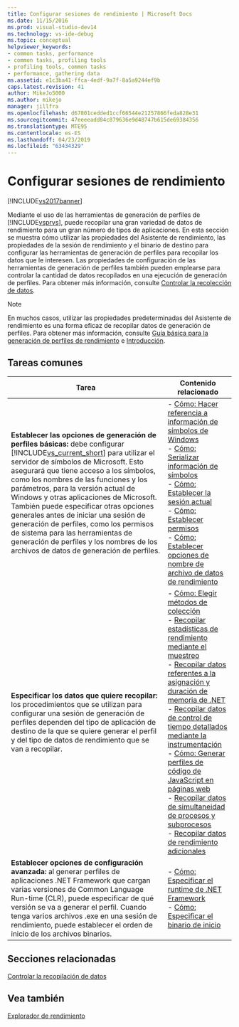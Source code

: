 ```yaml
---
title: Configurar sesiones de rendimiento | Microsoft Docs
ms.date: 11/15/2016
ms.prod: visual-studio-dev14
ms.technology: vs-ide-debug
ms.topic: conceptual
helpviewer_keywords:
- common tasks, performance
- common tasks, profiling tools
- profiling tools, common tasks
- performance, gathering data
ms.assetid: e1c3ba41-ffca-4edf-9a7f-8a5a9244ef9b
caps.latest.revision: 41
author: MikeJo5000
ms.author: mikejo
manager: jillfra
ms.openlocfilehash: d67801cedded1ccf66544e21257866feda828e31
ms.sourcegitcommit: 47eeeeadd84c879636e9d48747b615de69384356
ms.translationtype: MTE95
ms.contentlocale: es-ES
ms.lasthandoff: 04/23/2019
ms.locfileid: "63434329"
---
```

# <a name="configuring-performance-sessions"></a>Configurar sesiones de rendimiento
[!INCLUDE[vs2017banner](../includes/vs2017banner.md)]

Mediante el uso de las herramientas de generación de perfiles de [!INCLUDE[vsprvs](../includes/vsprvs-md.md)], puede recopilar una gran variedad de datos de rendimiento para un gran número de tipos de aplicaciones. En esta sección se muestra cómo utilizar las propiedades del Asistente de rendimiento, las propiedades de la sesión de rendimiento y el binario de destino para configurar las herramientas de generación de perfiles para recopilar los datos que le interesen. Las propiedades de configuración de las herramientas de generación de perfiles también pueden emplearse para controlar la cantidad de datos recopilados en una ejecución de generación de perfiles. Para obtener más información, consulte [Controlar la recolección de datos](../profiling/controlling-data-collection.md).  
  
> [!NOTE]
> En muchos casos, utilizar las propiedades predeterminadas del Asistente de rendimiento es una forma eficaz de recopilar datos de generación de perfiles. Para obtener más información, consulte [Guía básica para la generación de perfiles de rendimiento](../profiling/beginners-guide-to-performance-profiling.md) e [Introducción](../profiling/getting-started-with-performance-tools.md).  
  
## <a name="common-tasks"></a>Tareas comunes  
  
|Tarea|Contenido relacionado|  
|----------|---------------------|  
|**Establecer las opciones de generación de perfiles básicas:** debe configurar [!INCLUDE[vs_current_short](../includes/vs-current-short-md.md)] para utilizar el servidor de símbolos de Microsoft. Esto asegurará que tiene acceso a los símbolos, como los nombres de las funciones y los parámetros, para la versión actual de Windows y otras aplicaciones de Microsoft. También puede especificar otras opciones generales antes de iniciar una sesión de generación de perfiles, como los permisos de sistema para las herramientas de generación de perfiles y los nombres de los archivos de datos de generación de perfiles.|-   [Cómo: Hacer referencia a información de símbolos de Windows](../profiling/how-to-reference-windows-symbol-information.md)<br />-   [Cómo: Serializar información de símbolos](../profiling/how-to-serialize-symbol-information.md)<br />-   [Cómo: Establecer la sesión actual](../profiling/how-to-set-the-current-session.md)<br />-   [Cómo: Establecer permisos](../profiling/how-to-set-permissions.md)<br />-   [Cómo: Establecer opciones de nombre de archivo de datos de rendimiento](../profiling/how-to-set-performance-data-file-name-options.md)|  
|**Especificar los datos que quiere recopilar:** los procedimientos que se utilizan para configurar una sesión de generación de perfiles dependen del tipo de aplicación de destino de la que se quiere generar el perfil y del tipo de datos de rendimiento que se van a recopilar.|-   [Cómo: Elegir métodos de colección](../profiling/how-to-choose-collection-methods.md)<br />-   [Recopilar estadísticas de rendimiento mediante el muestreo](../profiling/collecting-performance-statistics-by-using-sampling.md)<br />-   [Recopilar datos referentes a la asignación y duración de memoria de .NET](../profiling/collecting-dotnet-memory-allocation-and-lifetime-data.md)<br />-   [Recopilar datos de control de tiempo detallados mediante la instrumentación](../profiling/collecting-detailed-timing-data-by-using-instrumentation.md)<br />-   [Cómo: Generar perfiles de código de JavaScript en páginas web](../profiling/how-to-profile-javascript-code-in-web-pages.md)<br />-   [Recopilar datos de simultaneidad de procesos y subprocesos](../profiling/collecting-thread-and-process-concurrency-data.md)<br />-   [Recopilar datos de rendimiento adicionales](../profiling/collecting-additional-performance-data.md)|  
|**Establecer opciones de configuración avanzada:** al generar perfiles de aplicaciones .NET Framework que cargan varias versiones de Common Language Run-time (CLR), puede especificar de qué versión se va a generar el perfil. Cuando tenga varios archivos .exe en una sesión de rendimiento, puede establecer el orden de inicio de los archivos binarios.|-   [Cómo: Especificar el runtime de .NET Framework](../profiling/how-to-specify-the-dotnet-framework-runtime.md)<br />-   [Cómo: Especificar el binario de inicio](../profiling/how-to-specify-the-binary-to-start.md)|  
  
## <a name="related-sections"></a>Secciones relacionadas  
 [Controlar la recopilación de datos](../profiling/controlling-data-collection.md)  
  
## <a name="see-also"></a>Vea también  
 [Explorador de rendimiento](../profiling/performance-explorer.md)
